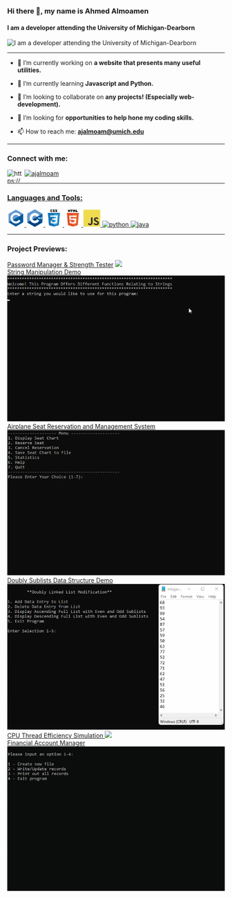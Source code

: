 ### Hi there 👋, my name is Ahmed Almoamen
#### I am a developer attending the University of Michigan-Dearborn
![I am a developer attending the University of Michigan-Dearborn](https://i.pinimg.com/originals/57/b5/2a/57b52ac6b0f05d9bc0cb9078a0ad50ac.gif)
<hr>

- 🔭 I’m currently working on **a website that presents many useful utilities.**

- 🌱 I’m currently learning **Javascript and Python.**

- 👯 I’m looking to collaborate on **any projects! (Especially web-development).**

- 🤝 I’m looking for **opportunities to help hone my coding skills.**

- 📫 How to reach me: **ajalmoam@umich.edu**
<hr>

<h3 align="left">Connect with me:</h3>
<a href="https://www.linkedin.com/in/almoamenahmed" target="blank"><img align="left" src="https://raw.githubusercontent.com/rahuldkjain/github-profile-readme-generator/master/src/images/icons/Social/linked-in-alt.svg" alt="https://www.linkedin.com/in/almoamenahmed" height="30" width="40" /> </a>
<p align="left"> <a href="https://twitter.com/ajalmoam" target="blank"><img src="https://img.shields.io/twitter/follow/ajalmoam?logo=twitter&style=for-the-badge" alt="ajalmoam" /> </p>
<hr>

<h3 align="left">Languages and Tools:</h3>
<p align="left"> <a href="https://www.cprogramming.com/" target="_blank" rel="noreferrer"> <img src="https://raw.githubusercontent.com/devicons/devicon/master/icons/c/c-original.svg" alt="c" width="40" height="40"/> </a> <a href="https://www.w3schools.com/cpp/" target="_blank" rel="noreferrer"> <img src="https://raw.githubusercontent.com/devicons/devicon/master/icons/cplusplus/cplusplus-original.svg" alt="cplusplus" width="40" height="40"/> </a> <a href="https://www.w3schools.com/css/" target="_blank" rel="noreferrer"> <img src="https://raw.githubusercontent.com/devicons/devicon/master/icons/css3/css3-original-wordmark.svg" alt="css3" width="40" height="40"/> </a> <a href="https://www.w3.org/html/" target="_blank" rel="noreferrer"> <img src="https://raw.githubusercontent.com/devicons/devicon/master/icons/html5/html5-original-wordmark.svg" alt="html5" width="40" height="40"/> </a> <a href="https://developer.mozilla.org/en-US/docs/Web/JavaScript" target="_blank" rel="noreferrer"> <img src="https://raw.githubusercontent.com/devicons/devicon/master/icons/javascript/javascript-original.svg" alt="javascript" width="40" height="40"/> </a>
<a href="https://www.python.org" target="_blank" rel="noreferrer"> <img src="https://upload.wikimedia.org/wikipedia/commons/thumb/0/0a/Python.svg/1200px-Python.svg.png" alt="python" width="40" height="40"/> </a>
<a href="https://www.w3schools.com/java/java_intro.asp" target="_blank" rel="noreferrer"> <img src="https://e7.pngegg.com/pngimages/405/878/png-clipart-java-logo-java-runtime-environment-computer-icons-java-platform-standard-edition-java-miscellaneous-text.png" alt="java" width="40" height="40"/> </a></p>
<hr>

<h3 align="left"> Project Previews:</h3>
 <a href="https://mozyn.github.io/B-SAFE-Password-Manager/">Password Manager & Strength Tester</a> <img src= "https://github.com/almoamenahmed/almoamenahmed/blob/main/bsafe.gif"/>
 <br>
 <a href="https://github.com/almoamenahmed/String-Mods/">String Manipulation Demo</a> <img src= "https://github.com/almoamenahmed/almoamenahmed/blob/main/StringMods.gif"/>
<br>
 <a href="https://github.com/almoamenahmed/Reservation-System/">Airplane Seat Reservation and Management System</a> <img src= "https://github.com/almoamenahmed/almoamenahmed/blob/main/SeatReservations.gif"/>
<br>
 <a href="https://github.com/almoamenahmed/Doubly-Sublists/">Doubly Sublists Data Structure Demo</a> <img src= "https://github.com/almoamenahmed/almoamenahmed/blob/main/DoublySublists.gif"/>
<br>
 <a href="https://github.com/almoamenahmed/Processor-Efficiency/">CPU Thread Efficiency Simulation </a> <img src= "https://github.com/almoamenahmed/almoamenahmed/blob/main/ProcessorEfficiency.gif"/>
<br>
 <a href="https://github.com/almoamenahmed/Balance-Manager/">Financial Account Manager</a> <img src= "https://github.com/almoamenahmed/almoamenahmed/blob/main/BalanceManager.gif"/>
<br>
